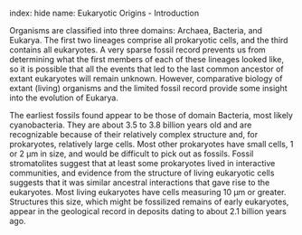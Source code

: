 index: hide
name: Eukaryotic Origins - Introduction

Organisms are classified into three domains: Archaea, Bacteria, and Eukarya. The first two lineages comprise all prokaryotic cells, and the third contains all eukaryotes. A very sparse fossil record prevents us from determining what the first members of each of these lineages looked like, so it is possible that all the events that led to the last common ancestor of extant eukaryotes will remain unknown. However, comparative biology of extant (living) organisms and the limited fossil record provide some insight into the evolution of Eukarya.

The earliest fossils found appear to be those of domain Bacteria, most likely cyanobacteria. They are about 3.5 to 3.8 billion years old and are recognizable because of their relatively complex structure and, for prokaryotes, relatively large cells. Most other prokaryotes have small cells, 1 or 2 µm in size, and would be difficult to pick out as fossils. Fossil stromatolites suggest that at least some prokaryotes lived in interactive communities, and evidence from the structure of living eukaryotic cells suggests that it was similar ancestral interactions that gave rise to the eukaryotes. Most living eukaryotes have cells measuring 10 µm or greater. Structures this size, which might be fossilized remains of early eukaryotes, appear in the geological record in deposits dating to about 2.1 billion years ago.
